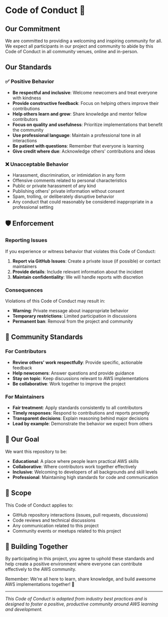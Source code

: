 # Code of Conduct 📜

## Our Commitment

We are committed to providing a welcoming and inspiring community for all. We expect all participants in our project and community to abide by this Code of Conduct in all community venues, online and in-person.

## Our Standards

### ✅ **Positive Behavior**

- **Be respectful and inclusive**: Welcome newcomers and treat everyone with kindness
- **Provide constructive feedback**: Focus on helping others improve their contributions
- **Help others learn and grow**: Share knowledge and mentor fellow contributors
- **Focus on quality and usefulness**: Prioritize implementations that benefit the community
- **Use professional language**: Maintain a professional tone in all interactions
- **Be patient with questions**: Remember that everyone is learning
- **Give credit where due**: Acknowledge others' contributions and ideas

### ❌ **Unacceptable Behavior**

- Harassment, discrimination, or intimidation in any form
- Offensive comments related to personal characteristics
- Public or private harassment of any kind
- Publishing others' private information without consent
- Spam, trolling, or deliberately disruptive behavior
- Any conduct that could reasonably be considered inappropriate in a professional setting

## 🛡️ Enforcement

### Reporting Issues

If you experience or witness behavior that violates this Code of Conduct:

1. **Report via GitHub Issues**: Create a private issue (if possible) or contact maintainers
2. **Provide details**: Include relevant information about the incident
3. **Maintain confidentiality**: We will handle reports with discretion

### Consequences

Violations of this Code of Conduct may result in:

- **Warning**: Private message about inappropriate behavior
- **Temporary restrictions**: Limited participation in discussions
- **Permanent ban**: Removal from the project and community

## 🤝 Community Standards

### For Contributors

- **Review others' work respectfully**: Provide specific, actionable feedback
- **Help newcomers**: Answer questions and provide guidance
- **Stay on topic**: Keep discussions relevant to AWS implementations
- **Be collaborative**: Work together to improve the project

### For Maintainers

- **Fair treatment**: Apply standards consistently to all contributors
- **Timely responses**: Respond to contributions and reports promptly
- **Transparent decisions**: Explain reasoning behind major decisions
- **Lead by example**: Demonstrate the behavior we expect from others

## 🌟 Our Goal

We want this repository to be:

- **Educational**: A place where people learn practical AWS skills
- **Collaborative**: Where contributors work together effectively
- **Inclusive**: Welcoming to developers of all backgrounds and skill levels
- **Professional**: Maintaining high standards for code and communication

## 📖 Scope

This Code of Conduct applies to:

- GitHub repository interactions (issues, pull requests, discussions)
- Code reviews and technical discussions
- Any communication related to this project
- Community events or meetups related to this project

## 🚀 Building Together

By participating in this project, you agree to uphold these standards and help create a positive environment where everyone can contribute effectively to the AWS community.

Remember: We're all here to learn, share knowledge, and build awesome AWS implementations together! 🌟

---

*This Code of Conduct is adapted from industry best practices and is designed to foster a positive, productive community around AWS learning and development.*
